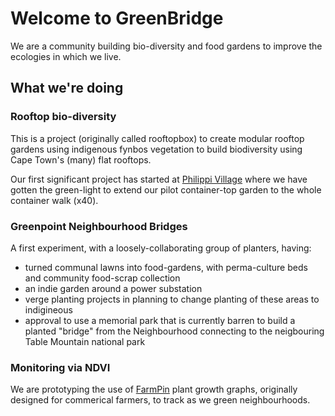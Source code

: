# Welcome to GreenBridge

We are a community building bio-diversity and food gardens to improve the ecologies in which we live.

## What we're doing

### Rooftop bio-diversity

This is a project (originally called rooftopbox) to create modular rooftop gardens using indigenous fynbos vegetation to build biodiversity using Cape Town's (many) flat rooftops.

Our first significant project has started at [Philippi Village](http://www.philippivillage.co.za/) where we have gotten the green-light to extend our pilot container-top garden to the whole container walk (x40).

### Greenpoint Neighbourhood Bridges

A first experiment, with a loosely-collaborating group of planters, having:
 - turned communal lawns into food-gardens, with perma-culture beds and community food-scrap collection
 - an indie garden around a power substation
 - verge planting projects in planning to change planting of these areas to indigineous
 - approval to use a memorial park that is currently barren to build a planted "bridge" from the Neighbourhood connecting to the neigbouring Table Mountain national park
 
### Monitoring via NDVI

We are prototyping the use of [FarmPin](https://land.farmpin.com) plant growth graphs, originally designed for commerical farmers, to track as we green neighbourhoods.
